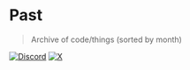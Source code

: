 # Past

> Archive of code/things (sorted by month)

[![Discord](https://img.shields.io/badge/Discord-100000?style=flat&logo=discord&logoColor=white&labelColor=black&color=black)](https://discord.com/invite/bxtD8x6aNF) [![X](https://img.shields.io/badge/learnanything-100000?logo=X&color=black)](https://x.com/learnanything_)
